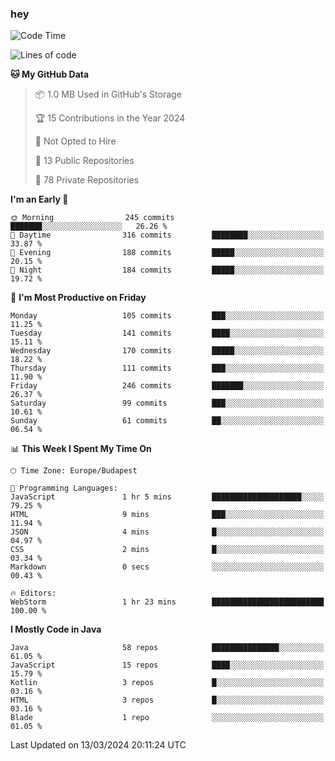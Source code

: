 ### hey

<!--START_SECTION:waka-->
![Code Time](http://img.shields.io/badge/Code%20Time-977%20hrs%2037%20mins-blue)

![Lines of code](https://img.shields.io/badge/From%20Hello%20World%20I%27ve%20Written-1.1%20million%20lines%20of%20code-blue)

**🐱 My GitHub Data** 

> 📦 1.0 MB Used in GitHub's Storage 
 > 
> 🏆 15 Contributions in the Year 2024
 > 
> 🚫 Not Opted to Hire
 > 
> 📜 13 Public Repositories 
 > 
> 🔑 78 Private Repositories 
 > 
**I'm an Early 🐤** 

```text
🌞 Morning                245 commits         ███████░░░░░░░░░░░░░░░░░░   26.26 % 
🌆 Daytime                316 commits         ████████░░░░░░░░░░░░░░░░░   33.87 % 
🌃 Evening                188 commits         █████░░░░░░░░░░░░░░░░░░░░   20.15 % 
🌙 Night                  184 commits         █████░░░░░░░░░░░░░░░░░░░░   19.72 % 
```
📅 **I'm Most Productive on Friday** 

```text
Monday                   105 commits         ███░░░░░░░░░░░░░░░░░░░░░░   11.25 % 
Tuesday                  141 commits         ████░░░░░░░░░░░░░░░░░░░░░   15.11 % 
Wednesday                170 commits         █████░░░░░░░░░░░░░░░░░░░░   18.22 % 
Thursday                 111 commits         ███░░░░░░░░░░░░░░░░░░░░░░   11.90 % 
Friday                   246 commits         ███████░░░░░░░░░░░░░░░░░░   26.37 % 
Saturday                 99 commits          ███░░░░░░░░░░░░░░░░░░░░░░   10.61 % 
Sunday                   61 commits          ██░░░░░░░░░░░░░░░░░░░░░░░   06.54 % 
```


📊 **This Week I Spent My Time On** 

```text
🕑︎ Time Zone: Europe/Budapest

💬 Programming Languages: 
JavaScript               1 hr 5 mins         ████████████████████░░░░░   79.25 % 
HTML                     9 mins              ███░░░░░░░░░░░░░░░░░░░░░░   11.94 % 
JSON                     4 mins              █░░░░░░░░░░░░░░░░░░░░░░░░   04.97 % 
CSS                      2 mins              █░░░░░░░░░░░░░░░░░░░░░░░░   03.34 % 
Markdown                 0 secs              ░░░░░░░░░░░░░░░░░░░░░░░░░   00.43 % 

🔥 Editors: 
WebStorm                 1 hr 23 mins        █████████████████████████   100.00 % 
```

**I Mostly Code in Java** 

```text
Java                     58 repos            ███████████████░░░░░░░░░░   61.05 % 
JavaScript               15 repos            ████░░░░░░░░░░░░░░░░░░░░░   15.79 % 
Kotlin                   3 repos             █░░░░░░░░░░░░░░░░░░░░░░░░   03.16 % 
HTML                     3 repos             █░░░░░░░░░░░░░░░░░░░░░░░░   03.16 % 
Blade                    1 repo              ░░░░░░░░░░░░░░░░░░░░░░░░░   01.05 % 
```




 Last Updated on 13/03/2024 20:11:24 UTC
<!--END_SECTION:waka-->
